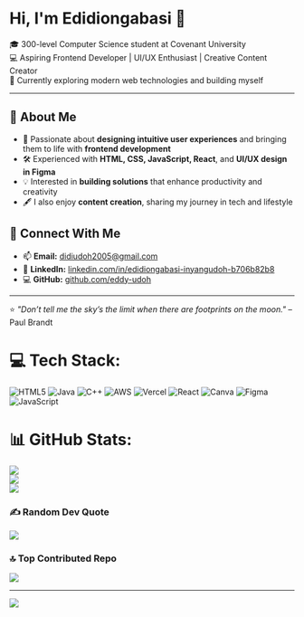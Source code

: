 # Hi, I'm Edidiongabasi 👋

🎓 300-level Computer Science student at Covenant University  
💻 Aspiring Frontend Developer | UI/UX Enthusiast | Creative Content Creator  
🌱 Currently exploring modern web technologies and building myself  

---

## 🔹 About Me
- 🌟 Passionate about **designing intuitive user experiences** and bringing them to life with **frontend development**
- 🛠️ Experienced with **HTML, CSS, JavaScript, React**, and **UI/UX design in Figma**
- 💡 Interested in **building solutions** that enhance productivity and creativity
- 🖋️ I also enjoy **content creation**, sharing my journey in tech and lifestyle

## 🔹 Connect With Me
- 📫 **Email:** didiudoh2005@gmail.com  
- 💼 **LinkedIn:** [linkedin.com/in/edidiongabasi-inyangudoh-b706b82b8](https://linkedin.com/in/edidiongabasi-inyangudoh-b706b82b8)    
- 💻 **GitHub:** [github.com/eddy-udoh](https://github.com/eddy-udoh)  

---

⭐ *"Don’t tell me the sky’s the limit when there are footprints on the moon."* – Paul Brandt 


# 💻 Tech Stack:
![HTML5](https://img.shields.io/badge/html5-%23E34F26.svg?style=for-the-badge&logo=html5&logoColor=white) ![Java](https://img.shields.io/badge/java-%23ED8B00.svg?style=for-the-badge&logo=openjdk&logoColor=white) ![C++](https://img.shields.io/badge/c++-%2300599C.svg?style=for-the-badge&logo=c%2B%2B&logoColor=white) ![AWS](https://img.shields.io/badge/AWS-%23FF9900.svg?style=for-the-badge&logo=amazon-aws&logoColor=white) ![Vercel](https://img.shields.io/badge/vercel-%23000000.svg?style=for-the-badge&logo=vercel&logoColor=white) ![React](https://img.shields.io/badge/react-%2320232a.svg?style=for-the-badge&logo=react&logoColor=%2361DAFB) ![Canva](https://img.shields.io/badge/Canva-%2300C4CC.svg?style=for-the-badge&logo=Canva&logoColor=white) ![Figma](https://img.shields.io/badge/figma-%23F24E1E.svg?style=for-the-badge&logo=figma&logoColor=white) ![JavaScript](https://img.shields.io/badge/javascript-%23323330.svg?style=for-the-badge&logo=javascript&logoColor=%23F7DF1E)
# 📊 GitHub Stats:
![](https://github-readme-stats.vercel.app/api?username=eddy-udoh&theme=rose&hide_border=false&include_all_commits=false&count_private=false)<br/>
![](https://nirzak-streak-stats.vercel.app/?user=eddy-udoh&theme=rose&hide_border=false)<br/>
![](https://github-readme-stats.vercel.app/api/top-langs/?username=eddy-udoh&theme=rose&hide_border=false&include_all_commits=false&count_private=false&layout=compact)

### ✍️ Random Dev Quote
![](https://quotes-github-readme.vercel.app/api?type=horizontal&theme=light)

### 🔝 Top Contributed Repo
![](https://github-contributor-stats.vercel.app/api?username=eddy-udoh&limit=5&theme=rose&combine_all_yearly_contributions=true)

---
[![](https://visitcount.itsvg.in/api?id=eddy-udoh&icon=9&color=10)](https://visitcount.itsvg.in)

<!-- Proudly created with GPRM ( https://gprm.itsvg.in ) -->
